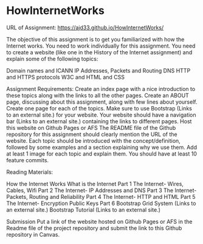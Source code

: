 # HowInternetWorks

URL of Assignment: https://ajd33.github.io/HowInternetWorks/


The objective of this assignment is to get you familiarized with how the Internet works. You need to work individually for this assignment. You need to create a website (like one in the History of the Internet assignment) and explain some of the following topics:

 

Domain names and ICANN
IP Addresses, Packets and Routing
DNS
HTTP and HTTPS protocols
W3C and HTML and CSS
 

Assignment Requirements:
Create an index page with a nice introduction to these topics along with the links to all the other pages.
Create an ABOUT page, discussing about this assignment, along with few lines about yourself.
Create one page for each of the topics.
Make sure to use Bootstrap (Links to an external site.) for your website. Your website should have a navigation bar (Links to an external site.) containing the links to different pages.
Host this website on Github Pages or AFS
The README file of the Github repository for this assignment should clearly mention the URL of the website. 
Each topic should be introduced with the concept/definition, followed by some examples and a section explaining why we use them. 
Add at least 1 image for each topic and explain them.
You should have at least 10 feature commits.
 

Reading Materials:
 

How the Internet Works
What is the Internet Part 1
The Internet- Wires, Cables, Wifi Part 2 
The Internet- IP Addresses and DNS Part 3
The Internet- Packets, Routing and Reliability Part 4
The Internet- HTTP and HTML Part 5 
The Internet- Encryption Public Keys Part 6
Bootstrap Grid System (Links to an external site.)
Bootstrap Tutorial (Links to an external site.)
 

 

Submission
Put a link of the website hosted on Github Pages or AFS in the Readme file of the project repository and submit the link to this Github repository in Canvas.